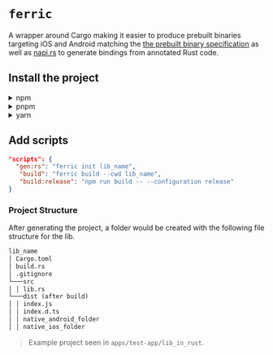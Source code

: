 # `ferric`

A wrapper around Cargo making it easier to produce prebuilt binaries targeting iOS and Android matching the [the prebuilt binary specification](https://github.com/callstackincubator/react-native-node-api/blob/main/docs/PREBUILDS.md) as well as [napi.rs](https://napi.rs/) to generate bindings from annotated Rust code.

## Install the project

<details>
  <summary>npm</summary>

 ```
  npm install --save-dev ferric-cli
 ```

</details>

<details>
  <summary>pnpm</summary>

 ```
  pnpm install -D ferric-cli
 ```

</details>

<details>
  <summary>yarn</summary>

 ```
  yarn add -D ferric-cli
 ```

</details>

## Add scripts

```json
"scripts": {
  "gen:rs": "ferric init lib_name",
   "build": "ferric build --cwd lib_name",
   "build:release": "npm run build -- --configuration release"
}
```

### Project Structure

After generating the project, a folder would be created with the following file structure for the lib.

```markdown
lib_name
│ Cargo.toml
│ build.rs
│ .gitignore
└───src
│ │ lib.rs
└───dist (after build)
│ │ index.js
│ │ index.d.ts
│ │ native_android_folder
│ │ native_ios_folder
```

> Example project seen in `apps/test-app/lib_in_rust`.
